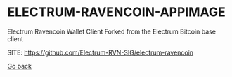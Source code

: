 # ELECTRUM-RAVENCOIN-APPIMAGE
 
 Electrum Ravencoin Wallet Client
 Forked from the Electrum Bitcoin base client
 
 SITE: https://github.com/Electrum-RVN-SIG/electrum-ravencoin

 [Go back](https://portable-linux-apps.github.io/apps.html)
